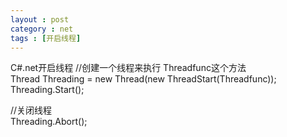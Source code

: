 ```yaml
---
layout : post
category : net
tags : [开启线程]
---
```


C#.net开启线程
  //创建一个线程来执行 Threadfunc这个方法 <br/>
  Thread Threading = new Thread(new ThreadStart(Threadfunc)); <br/>
  Threading.Start(); <br/>

  //关闭线程 <br/>
  Threading.Abort();